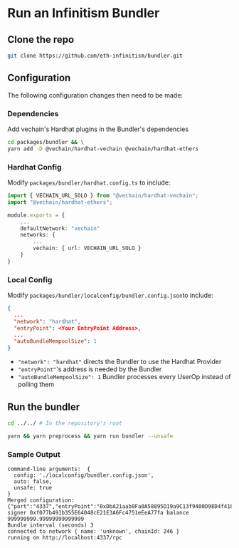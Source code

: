 # Run an Infinitism Bundler

## Clone the repo

```bash
git clone https://github.com/eth-infinitism/bundler.git
```

## Configuration

The following configuration changes then need to be made:

### Dependencies

Add vechain's Hardhat plugins in the Bundler's dependencies

```bash
cd packages/bundler && \
yarn add -D @vechain/hardhat-vechain @vechain/hardhat-ethers
```

### Hardhat Config

Modify `packages/bundler/hardhat.config.ts` to include:

```typescript
import { VECHAIN_URL_SOLO } from "@vechain/hardhat-vechain";
import "@vechain/hardhat-ethers";

module.exports = {
    ...
    defaultNetwork: "vechain"
    networks: {
        ...
        vechain: { url: VECHAIN_URL_SOLO }
    }
}
```

### Local Config

Modify `packages/bundler/localconfig/bundler.config.json`to include:

```json
{
  ...
  "network": "hardhat",
  "entryPoint": <Your EntryPoint Address>,
  ...
  "autoBundleMempoolSize": 1
}
```

* `"network": "hardhat"` directs the Bundler to use the Hardhat Provider
* `"entryPoint"`'s address is needed by the Bundler
* `"autoBundleMempoolSize": 1` Bundler processes every UserOp instead of polling them

## Run the bundler

```bash
cd ../../ # In the repository's root
```

```bash
yarn && yarn preprocess && yarn run bundler --unsafe
```

### Sample Output

```
command-line arguments:  {
  config: './localconfig/bundler.config.json',
  auto: false,
  unsafe: true
}
Merged configuration: {"port":"4337","entryPoint":"0xDbA21aab0Fa0A58895D19a9C13f9400D98D4f418","unsafe":true,"conditionalRpc":false,"gasFactor":"1","network":"hardhat","beneficiary":"0xd21934eD8eAf27a67f0A70042Af50A1D6d195E81","minBalance":"1","mnemonic":"./localconfig/mnemonic.txt","maxBundleGas":5000000,"minStake":"1","minUnstakeDelay":0,"autoBundleInterval":3,"autoBundleMempoolSize":1}
signer 0xf077b491b355E64048cE21E3A6Fc4751eEeA77fa balance 999999999.99999999999999
Bundle interval (seconds) 3
connected to network { name: 'unknown', chainId: 246 }
running on http://localhost:4337/rpc
```
